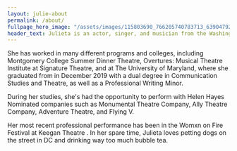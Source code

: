 ```yaml
---
layout: julie-about
permalink: /about/
fullpage_hero_image: "/assets/images/115803690_766205740783713_6390479288943280595_n.jpg"
header_text: Julieta is an actor, singer, and musician from the Washington D.C. area. 
---
```

She has worked in many different programs and colleges, including Montgomery College Summer Dinner Theatre, Overtures: Musical Theatre Institute at Signature Theatre, and at The University of Maryland, where she graduated from in December 2019 with a dual degree in Communication Studies and Theatre, as well as a Professional Writing Minor.

During her studies, she's had the opportunity to perform with Helen Hayes Nominated companies such as Monumental Theatre Company, Ally Theatre Company, Adventure Theatre, and Flying V.

Her most recent professional performance has been in the Womxn on Fire Festival at Keegan Theatre . In her spare time, Julieta loves petting dogs on the street in DC and drinking way too much bubble tea.